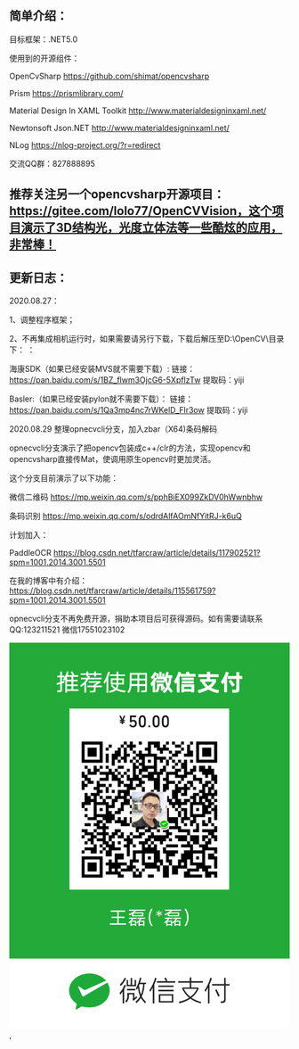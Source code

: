 ## 简单介绍：
 
目标框架：.NET5.0

使用到的开源组件：
 
OpenCvSharp  https://github.com/shimat/opencvsharp

Prism    https://prismlibrary.com/

Material Design In XAML Toolkit   http://www.materialdesigninxaml.net/   

Newtonsoft Json.NET  http://www.materialdesigninxaml.net/

NLog  https://nlog-project.org/?r=redirect


交流QQ群：827888895

## 推荐关注另一个opencvsharp开源项目：https://gitee.com/lolo77/OpenCVVision，这个项目演示了3D结构光，光度立体法等一些酷炫的应用，非常棒！

## 更新日志：
2020.08.27：

1、调整程序框架；

2、不再集成相机运行时，如果需要请另行下载，下载后解压至D:\OpenCV\目录下：
：

海康SDK（如果已经安装MVS就不需要下载）:
链接：https://pan.baidu.com/s/1BZ_flwm3OjcG6-5XpflzTw 
提取码：yiji


Basler:（如果已经安装pylon就不需要下载）：
链接：https://pan.baidu.com/s/1Qa3mp4nc7rWKelD_Flr3ow 
提取码：yiji

2020.08.29 整理opnecvcli分支，加入zbar（X64)条码解码

opnecvcli分支演示了把opencv包装成c++/clr的方法，实现opencv和opencvsharp直接传Mat，使调用原生opencv时更加灵活。

这个分支目前演示了以下功能：

微信二维码  https://mp.weixin.qq.com/s/pphBiEX099ZkDV0hWwnbhw

条码识别 https://mp.weixin.qq.com/s/odrdAlfAOmNfYitRJ-k6uQ

计划加入：

PaddleOCR
https://blog.csdn.net/tfarcraw/article/details/117902521?spm=1001.2014.3001.5501

在我的博客中有介绍：
https://blog.csdn.net/tfarcraw/article/details/115561759?spm=1001.2014.3001.5501

opnecvcli分支不再免费开源，捐助本项目后可获得源码。如有需要请联系QQ:123211521 微信17551023102

![avatar](juanzeng.png),